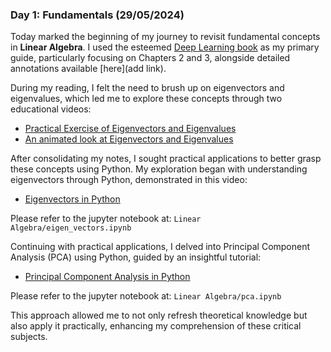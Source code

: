 ### Day 1: Fundamentals (29/05/2024)

Today marked the beginning of my journey to revisit fundamental concepts in **Linear Algebra**. I used the esteemed [Deep Learning book](https://www.deeplearningbook.org/) as my primary guide, particularly focusing on Chapters 2 and 3, alongside detailed annotations available [here](add link).

During my reading, I felt the need to brush up on eigenvectors and eigenvalues, which led me to explore these concepts through two educational videos:

- [Practical Exercise of Eigenvectors and Eigenvalues](https://www.youtube.com/watch?v=mVeuZzJdd1w)
- [An animated look at Eigenvectors and Eigenvalues](https://www.youtube.com/watch?v=PFDu9oVAE-g&t=789s)

After consolidating my notes, I sought practical applications to better grasp these concepts using Python. My exploration began with understanding eigenvectors through Python, demonstrated in this video:

- [Eigenvectors in Python](https://www.youtube.com/watch?v=mxkGMbrobY0)

Please refer to the jupyter notebook at: `Linear Algebra/eigen_vectors.ipynb`

Continuing with practical applications, I delved into Principal Component Analysis (PCA) using Python, guided by an insightful tutorial:

- [Principal Component Analysis in Python](https://www.jeremykun.com/2012/06/28/principal-component-analysis/)

Please refer to the jupyter notebook at: `Linear Algebra/pca.ipynb`

This approach allowed me to not only refresh theoretical knowledge but also apply it practically, enhancing my comprehension of these critical subjects.